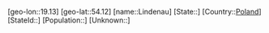 ﻿---
location: [54.12,19.13]
type: City
tags:
- geo/City


SpocWebEntityId: 32026
isDeleted: false
confidential: public

---
[geo-lon::19.13]
[geo-lat::54.12]
[name::Lindenau]
[State::]
[Country::[Poland](geo/Continent/Europe/Poland.md)]
[StateId::]
[Population::]
[Unknown::]

